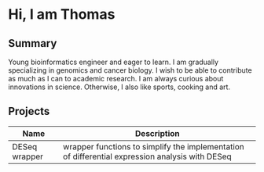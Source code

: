 # Hi, I am Thomas 

## Summary
Young bioinformatics engineer and eager to learn. I am gradually specializing in genomics and cancer biology. I wish to be able to contribute as much as I can to academic research. I am always curious about innovations in science. Otherwise, I also like sports, cooking and art.

## Projects

| Name          | Description                                                                                     |
| ------------- | ----------------------------------------------------------------------------------------------- |
| DESeq wrapper | wrapper functions to simplify the implementation of differential expression analysis with DESeq |
